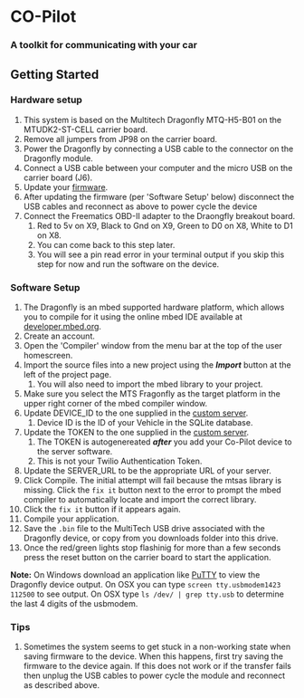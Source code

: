 # CO-Pilot
### A toolkit for communicating with your car

## Getting Started
### Hardware setup
1. This system is based on the Multitech Dragonfly MTQ-H5-B01 on the MTUDK2-ST-CELL carrier board.
2. Remove all jumpers from JP98 on the carrier board.
3. Power the Dragonfly by connecting a USB cable to the connector on the Dragonfly module.
4. Connect a USB cable between your computer and the micro USB on the carrier board (J6).
5. Update your [firmware](https://developer.mbed.org/teams/ST/wiki/Nucleo-Firmware).
6. After updating the firmware (per 'Software Setup' below) disconnect the USB cables and reconnect as above to power cycle the device
7. Connect the Freematics OBD-II adapter to the Draongfly breakout board.
	1. Red to 5v on X9, Black to Gnd on X9, Green to D0 on X8, White to D1 on X8.
	2. You can come back to this step later.
	3. You will see a pin read error in your terminal output if you skip this step for now and run the software on the device.

### Software Setup
1. The Dragonfly is an mbed supported hardware platform, which allows you to compile for it using the online mbed IDE available at [developer.mbed.org](https://developer.mbed.org/).
2. Create an account.
3. Open the 'Compiler' window from the menu bar at the top of the user homescreen.
4. Import the source files into a new project using the ***Import*** button at the left of the project page.
  	1. You will also need to import the mbed library to your project.
5. Make sure you select the MTS Fragonfly as the target platform in the upper right corner of the mbed compiler window.
6. Update DEVICE_ID to the one supplied in the [custom server](../node).
	1. Device ID is the ID of your Vehicle in the SQLite database. 
7. Update the TOKEN to the one supplied in the [custom server](../node).
	1. The TOKEN is autogenereated ***after*** you add your Co-Pilot device to the server software.
	2. This is not your Twilio Authentication Token. 
8. Update the SERVER_URL to be the appropriate URL of your server.
9. Click Compile. The initial attempt will fail because the mtsas library is missing. Click the `fix it` button next to the error to prompt the mbed compiler to automatically locate and import the correct library.
10. Click the `fix it` button if it appears again.
11. Compile your application.
12. Save the `.bin` file to the MultiTech USB drive associated with the Dragonfly device, or copy from you downloads folder into this drive.
13. Once the red/green lights stop flashinig for more than a few seconds press the reset button on the carrier board to start the application.

****Note:**** On Windows download an application like [PuTTY](http://www.putty.org/) to view the Dragonfly device output.
On OSX you can type `screen tty.usbmodem1423 112500` to see output. On OSX type `ls /dev/ | grep tty.usb` to determine the last 4 digits of the usbmodem.

### Tips
1. Sometimes the system seems to get stuck in a non-working state when saving firmware to the device. When this happens, first try saving the firmware to the device again. If this does not work or if the transfer fails then unplug the USB cables to power cycle the module and reconnect as described above.
